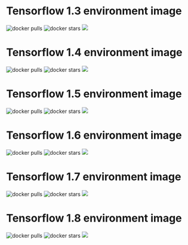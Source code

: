 # Tensorflow 1.3 environment image

![docker pulls](https://img.shields.io/docker/pulls/linkernetworks/tensorflow-13.svg) ![docker stars](https://img.shields.io/docker/stars/linkernetworks/tensorflow-13.svg) [![](https://images.microbadger.com/badges/image/linkernetworks/tensorflow-13.svg)](https://microbadger.com/images/linkernetworks/tensorflow-13 "linkernetworks/tensorflow-13 image metadata")

# Tensorflow 1.4 environment image

![docker pulls](https://img.shields.io/docker/pulls/linkernetworks/tensorflow-14.svg) ![docker stars](https://img.shields.io/docker/stars/linkernetworks/tensorflow-14.svg) [![](https://images.microbadger.com/badges/image/linkernetworks/tensorflow-14.svg)](https://microbadger.com/images/linkernetworks/tensorflow-14 "linkernetworks/tensorflow-14 image metadata")


# Tensorflow 1.5 environment image

![docker pulls](https://img.shields.io/docker/pulls/linkernetworks/tensorflow-15.svg) ![docker stars](https://img.shields.io/docker/stars/linkernetworks/tensorflow-15.svg) [![](https://images.microbadger.com/badges/image/linkernetworks/tensorflow-15.svg)](https://microbadger.com/images/linkernetworks/tensorflow-15 "linkernetworks/tensorflow-15 image metadata")


# Tensorflow 1.6 environment image

![docker pulls](https://img.shields.io/docker/pulls/linkernetworks/tensorflow-16.svg) ![docker stars](https://img.shields.io/docker/stars/linkernetworks/tensorflow-16.svg) [![](https://images.microbadger.com/badges/image/linkernetworks/tensorflow-16.svg)](https://microbadger.com/images/linkernetworks/tensorflow-16 "linkernetworks/tensorflow-16 image metadata")


# Tensorflow 1.7 environment image

![docker pulls](https://img.shields.io/docker/pulls/linkernetworks/tensorflow-17.svg) ![docker stars](https://img.shields.io/docker/stars/linkernetworks/tensorflow-17.svg) [![](https://images.microbadger.com/badges/image/linkernetworks/tensorflow-17.svg)](https://microbadger.com/images/linkernetworks/tensorflow-17 "linkernetworks/tensorflow-17 image metadata")


# Tensorflow 1.8 environment image

![docker pulls](https://img.shields.io/docker/pulls/linkernetworks/tensorflow-18.svg) ![docker stars](https://img.shields.io/docker/stars/linkernetworks/tensorflow-18.svg) [![](https://images.microbadger.com/badges/image/linkernetworks/tensorflow-18.svg)](https://microbadger.com/images/linkernetworks/tensorflow-18 "linkernetworks/tensorflow-18 image metadata")
